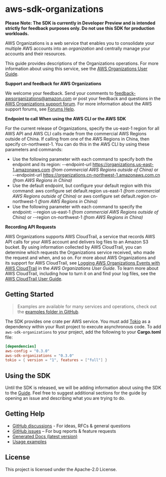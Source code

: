 # aws-sdk-organizations

**Please Note: The SDK is currently in Developer Preview and is intended strictly for
feedback purposes only. Do not use this SDK for production workloads.**

AWS Organizations is a web service that enables you to consolidate your multiple AWS accounts into an _organization_ and centrally manage your accounts and their resources.

This guide provides descriptions of the Organizations operations. For more information about using this service, see the [AWS Organizations User Guide](http://docs.aws.amazon.com/organizations/latest/userguide/orgs_introduction.html).

__Support and feedback for AWS Organizations__

We welcome your feedback. Send your comments to [feedback-awsorganizations@amazon.com](mailto:feedback-awsorganizations@amazon.com) or post your feedback and questions in the [AWS Organizations support forum](http://forums.aws.amazon.com/forum.jspa?forumID=219). For more information about the AWS support forums, see [Forums Help](http://forums.aws.amazon.com/help.jspa).

__Endpoint to call When using the AWS CLI or the AWS SDK__

For the current release of Organizations, specify the us-east-1 region for all AWS API and AWS CLI calls made from the commercial AWS Regions outside of China. If calling from one of the AWS Regions in China, then specify cn-northwest-1. You can do this in the AWS CLI by using these parameters and commands:
  - Use the following parameter with each command to specify both the endpoint and its region: --endpoint-url https://organizations.us-east-1.amazonaws.com _(from commercial AWS Regions outside of China)_ or --endpoint-url https://organizations.cn-northwest-1.amazonaws.com.cn _(from AWS Regions in China)_
  - Use the default endpoint, but configure your default region with this command: aws configure set default.region us-east-1 _(from commercial AWS Regions outside of China)_ or aws configure set default.region cn-northwest-1 _(from AWS Regions in China)_
  - Use the following parameter with each command to specify the endpoint: --region us-east-1 _(from commercial AWS Regions outside of China)_ or --region cn-northwest-1 _(from AWS Regions in China)_

__Recording API Requests__

AWS Organizations supports AWS CloudTrail, a service that records AWS API calls for your AWS account and delivers log files to an Amazon S3 bucket. By using information collected by AWS CloudTrail, you can determine which requests the Organizations service received, who made the request and when, and so on. For more about AWS Organizations and its support for AWS CloudTrail, see [Logging AWS Organizations Events with AWS CloudTrail](https://docs.aws.amazon.com/organizations/latest/userguide/orgs_incident-response.html#orgs_cloudtrail-integration) in the _AWS Organizations User Guide_. To learn more about AWS CloudTrail, including how to turn it on and find your log files, see the [AWS CloudTrail User Guide](http://docs.aws.amazon.com/awscloudtrail/latest/userguide/what_is_cloud_trail_top_level.html).

## Getting Started

> Examples are available for many services and operations, check out the
> [examples folder in GitHub](https://github.com/awslabs/aws-sdk-rust/tree/main/examples).

The SDK provides one crate per AWS service. You must add [Tokio](https://crates.io/crates/tokio)
as a dependency within your Rust project to execute asynchronous code. To add `aws-sdk-organizations` to
your project, add the following to your **Cargo.toml** file:

```toml
[dependencies]
aws-config = "0.3.0"
aws-sdk-organizations = "0.3.0"
tokio = { version = "1", features = ["full"] }
```

## Using the SDK

Until the SDK is released, we will be adding information about using the SDK to the
[Guide](https://github.com/awslabs/aws-sdk-rust/blob/main/Guide.md). Feel free to suggest
additional sections for the guide by opening an issue and describing what you are trying to do.

## Getting Help

* [GitHub discussions](https://github.com/awslabs/aws-sdk-rust/discussions) - For ideas, RFCs & general questions
* [GitHub issues](https://github.com/awslabs/aws-sdk-rust/issues/new/choose) – For bug reports & feature requests
* [Generated Docs (latest version)](https://awslabs.github.io/aws-sdk-rust/)
* [Usage examples](https://github.com/awslabs/aws-sdk-rust/tree/main/examples)

## License

This project is licensed under the Apache-2.0 License.


